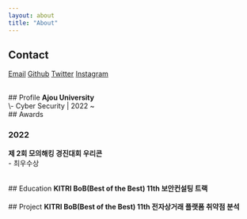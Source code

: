 ```yaml
---
layout: about
title: "About"
---
```


## Contact
<a href="mailto:minkyu2045@ajou.ac.kr">Email</a>
<a href="https://github.com/0o3q">Github</a>
<a href="https://twitter.com/mingw03">Twitter</a>
<a href="https://www.instagram.com/minkyu_0o3">Instagram</a>

<br/>
## Profile
<strong>Ajou University</strong><br/>
\- Cyber Security | 2022 ~

<br/>
## Awards

### 2022
<strong>제 2회 모의해킹 경진대회 우리콘</strong><br/>
\- 최우수상

<br/>
## Education
<strong>KITRI BoB(Best of the Best) 11th 보안컨설팅 트랙</strong><br/>

<br/>
## Project
<strong>KITRI BoB(Best of the Best) 11th 전자상거래 플랫폼 취약점 분석</strong><br/>